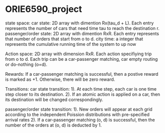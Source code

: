 # ORIE6590_project
state space:
car state: 2D array with dimention Rx(tau_d + L). Each entry represents the number of cars that need time tau to reach the destination r.
passenger/order state: 2D array with dimention RxR. Each entry represents that number of orders that start from o to d.
city time: a integer that represents the cumulative running time of the system to up now

Action space: 2D array with dimension RxR. Each action specifiying trip from o to d. Each trip can be a car-passenger matching, car empty routing or do-nothing (o=d).

Rewards: If a car-passenger matching is successful, then a postive reward is marked as +1. Otherwise, there will be zero reward.

Transitions:
car state transition:
1). At each time step, each car is one time step closer to its destination.
2). If an atomic action is applied on a car, then its destination will be changed correspondingly.

passenger/order state transition:
1). New orders will appear at each grid according to the independent Poission distributions with pre-specified arrival rates
2). If a car-passenger matching (o, d) is successful, then the number of the orders at (o, d) is deducted by 1.


